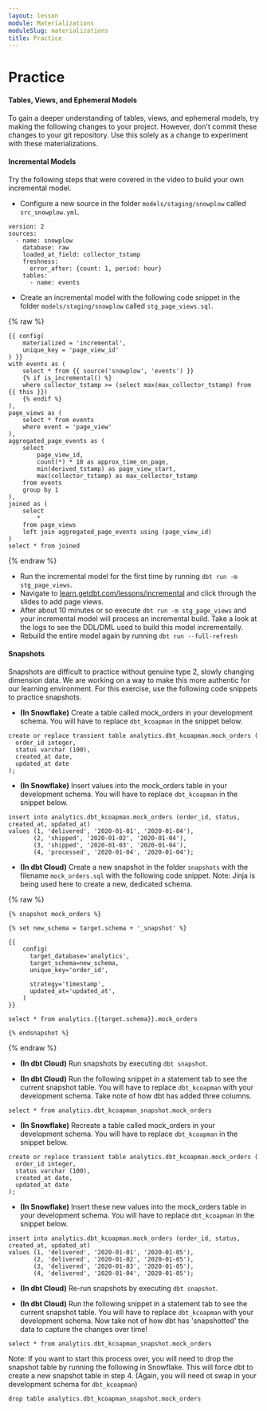 ```yaml
---
layout: lesson
module: Materializations
moduleSlug: materializations
title: Practice
---
```


# Practice

#### Tables, Views, and Ephemeral Models

To gain a deeper understanding of tables, views, and ephemeral models, try making the following changes to your project.  However, don't commit these changes to your git repository.  Use this solely as a change to experiment with these materializations.

#### Incremental Models
Try the following steps that were covered in the video to build your own incremental model.

- Configure a new source in the folder `models/staging/snowplow` called `src_snowplow.yml`.

```
version: 2
sources:
  - name: snowplow
    database: raw
    loaded_at_field: collector_tstamp
    freshness:
      error_after: {count: 1, period: hour}
    tables:
      - name: events
```

- Create an incremental model with the following code snippet in the folder `models/staging/snowplow` called `stg_page_views.sql`.

{% raw %}
```
{{ config(
    materialized = 'incremental',
    unique_key = 'page_view_id'
) }}
with events as (
    select * from {{ source('snowplow', 'events') }}
    {% if is_incremental() %}
    where collector_tstamp >= (select max(max_collector_tstamp) from {{ this }})
    {% endif %}
),
page_views as (
    select * from events
    where event = 'page_view'
),
aggregated_page_events as (
    select
        page_view_id,
        count(*) * 10 as approx_time_on_page,
        min(derived_tstamp) as page_view_start,
        max(collector_tstamp) as max_collector_tstamp
    from events
    group by 1
),
joined as (
    select
        *
    from page_views
    left join aggregated_page_events using (page_view_id)
)
select * from joined
```
{% endraw %}

- Run the incremental model for the first time by running `dbt run -m stg_page_views`.
- Navigate to [learn.getdbt.com/lessons/incremental](learn.getdbt.com/lessons/incremental) and click through the slides to add page views.
- After about 10 minutes or so execute `dbt run -m stg_page_views` and your incremental model will process an incremental build.  Take a look at the logs to see the DDL/DML used to build this model incrementally.
- Rebuild the entire model again by running `dbt run --full-refresh`

#### Snapshots
Snapshots are difficult to practice without genuine type 2, slowly changing dimension data.  We are working on a way to make this more authentic for our learning environment.  For this exercise, use the following code snippets to practice snapshots.

- **(In Snowflake)** Create a table called mock_orders in your development schema.  You will have to replace `dbt_kcoapman` in the snippet below.

```
create or replace transient table analytics.dbt_kcoapman.mock_orders (
  order_id integer,
  status varchar (100),
  created_at date,
  updated_at date
);
```


- **(In Snowflake)** Insert values into the mock_orders table in your development schema.  You will have to replace `dbt_kcoapman` in the snippet below.

```
insert into analytics.dbt_kcoapman.mock_orders (order_id, status, created_at, updated_at)
values (1, 'delivered', '2020-01-01', '2020-01-04'),
       (2, 'shipped', '2020-01-02', '2020-01-04'),
       (3, 'shipped', '2020-01-03', '2020-01-04'),
       (4, 'processed', '2020-01-04', '2020-01-04');
```

- **(In dbt Cloud)** Create a new snapshot in the folder `snapshots` with the filename `mock_orders.sql` with the following code snippet.  Note: Jinja is being used here to create a new, dedicated schema.

{% raw %}
```
{% snapshot mock_orders %}

{% set new_schema = target.schema + '_snapshot' %}

{{
    config(
      target_database='analytics',
      target_schema=new_schema,
      unique_key='order_id',

      strategy='timestamp',
      updated_at='updated_at',
    )
}}

select * from analytics.{{target.schema}}.mock_orders

{% endsnapshot %}
```
{% endraw %}

- **(In dbt Cloud)** Run snapshots by executing `dbt snapshot`.

- **(In dbt Cloud)** Run the following snippet in a statement tab to see the current snapshot table.  You will have to replace `dbt_kcoapman` with your development schema.  Take note of how dbt has added three columns.

```
select * from analytics.dbt_kcoapman_snapshot.mock_orders
```

- **(In Snowflake)** Recreate a table called mock_orders in your development schema.  You will have to replace `dbt_kcoapman` in the snippet below.

```
create or replace transient table analytics.dbt_kcoapman.mock_orders (
  order_id integer,
  status varchar (100),
  created_at date,
  updated_at date
);
```

- **(In Snowflake)** Insert these new values into the mock_orders table in your development schema.  You will have to replace `dbt_kcoapman` in the snippet below.

```
insert into analytics.dbt_kcoapman.mock_orders (order_id, status, created_at, updated_at)
values (1, 'delivered', '2020-01-01', '2020-01-05'),
       (2, 'delivered', '2020-01-02', '2020-01-05'),
       (3, 'delivered', '2020-01-03', '2020-01-05'),
       (4, 'delivered', '2020-01-04', '2020-01-05');
```

- **(In dbt Cloud)** Re-run snapshots by executing `dbt snapshot`.

- **(In dbt Cloud)** Run the following snippet in a statement tab to see the current snapshot table.  You will have to replace `dbt_kcoapman` with your development schema.  Now take not of how dbt has 'snapshotted' the data to capture the changes over time!

```
select * from analytics.dbt_kcoapman_snapshot.mock_orders
```

Note: If you want to start this process over, you will need to drop the snapshot table by running the following in Snowflake.  This will force dbt to create a new snapshot table in step 4.  (Again, you will need ot swap in your development schema for `dbt_kcoapman`)

```
drop table analytics.dbt_kcoapman_snapshot.mock_orders
```




